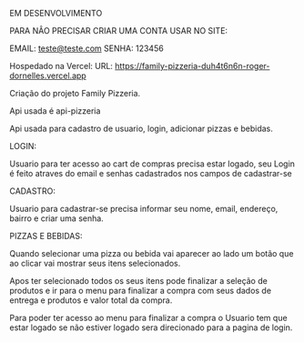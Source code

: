 EM DESENVOLVIMENTO 

PARA NÂO PRECISAR CRIAR UMA CONTA USAR NO SITE:

EMAIL: teste@teste.com
SENHA: 123456

Hospedado na Vercel:
URL: https://family-pizzeria-duh4t6n6n-roger-dornelles.vercel.app

Criação do projeto Family Pizzeria.

Api usada é api-pizzeria

Api usada para cadastro de usuario, login, adicionar pizzas e bebidas.

LOGIN:

Usuario para ter acesso ao cart de compras precisa estar logado, seu Login é feito atraves do email e senhas cadastrados nos campos de cadastrar-se

CADASTRO:

Usuario para cadastrar-se precisa informar seu nome, email, endereço, bairro e criar uma senha.

PIZZAS E BEBIDAS:

Quando selecionar uma pizza ou bebida vai aparecer ao lado um botão que ao clicar vai mostrar seus itens selecionados.

Apos ter selecionado todos os seus itens pode finalizar a seleção de produtos e ir para o menu para finalizar a compra com seus dados de entrega e produtos e valor total da compra.

Para poder ter acesso ao menu para finalizar a compra o Usuario tem que estar logado se não estiver logado sera direcionado para a pagina de login.

